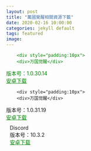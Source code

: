 ```yaml
---
layout: post
title: "萬國覺醒相關資源下載"
date: 2020-02-16 10:00:00
categories: jekyll default
tags: featured
image:
---
```



<div style="">
  <div style="
    color:green;
              ">
    
        <div style="padding:10px">
        <div>万国觉醒</div>
  <div>版本号：1.0.30.14</div>
  <div><a href="http://look.itest.chinahrt.com//examSystem/other/20202/16/7b6d9b946d084c87aaea895c10257497.apk" target="_blank" style="color:green">安卓下载</a></div>
        </div>
        
        <div style="padding:10px">
        <div>万国觉醒</div>
  <div>版本号：1.0.31.19</div>
  <div><a href="http://look.yun.chinahrt.com/customer/appPackage/20203/24/wu_1e458q5a21tj91sa1qkie9nfl74.apk" target="_blank" style="color:green">安卓下载</a></div>
        </div>
        

  <div style="padding:10px;">
<div>Discord</div>
  <div>版本号：10.3.2</div>
  <div><a href="http://look.itest.chinahrt.com//examSystem/other/20202/16/110063e69bae4135ab5b15e1ab4ca0bb.apk" target="_blank" style="color:green">安卓下载</a></div>
</div>
    </div>
</div>

[jekyll]: http://jekyllrb.com
[jekyll-gh]: https://github.com/jekyll/jekyll
[jekyll-help]: https://github.com/jekyll/jekyll-help
